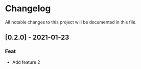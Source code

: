 # Changelog

All notable changes to this project will be documented in this file.

## [0.2.0] - 2021-01-23

### Feat

- Add feature 2

<!-- generated by git-cliff -->
